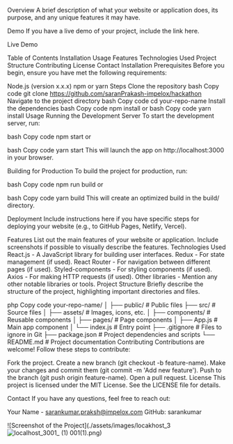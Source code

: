 Overview
A brief description of what your website or application does, its purpose, and any unique features it may have.

Demo
If you have a live demo of your project, include the link here.

Live Demo

Table of Contents
Installation
Usage
Features
Technologies Used
Project Structure
Contributing
License
Contact
Installation
Prerequisites
Before you begin, ensure you have met the following requirements:

Node.js (version x.x.x)
npm or yarn
Steps
Clone the repository
bash
Copy code
git clone https://github.com/saranPrakash-impelox/hackathon
Navigate to the project directory
bash
Copy code
cd your-repo-name
Install the dependencies
bash
Copy code
npm install
or
bash
Copy code
yarn install
Usage
Running the Development Server
To start the development server, run:

bash
Copy code
npm start
or

bash
Copy code
yarn start
This will launch the app on http://localhost:3000 in your browser.

Building for Production
To build the project for production, run:

bash
Copy code
npm run build
or

bash
Copy code
yarn build
This will create an optimized build in the build/ directory.

Deployment
Include instructions here if you have specific steps for deploying your website (e.g., to GitHub Pages, Netlify, Vercel).

Features
List out the main features of your website or application.
Include screenshots if possible to visually describe the features.
Technologies Used
React.js - A JavaScript library for building user interfaces.
Redux - For state management (if used).
React Router - For navigation between different pages (if used).
Styled-components - For styling components (if used).
Axios - For making HTTP requests (if used).
Other libraries - Mention any other notable libraries or tools.
Project Structure
Briefly describe the structure of the project, highlighting important directories and files.

php
Copy code
your-repo-name/
│
├── public/           # Public files
├── src/              # Source files
│   ├── assets/       # Images, icons, etc.
│   ├── components/   # Reusable components
│   ├── pages/        # Page components
│   ├── App.js        # Main app component
│   └── index.js      # Entry point
├── .gitignore        # Files to ignore in Git
├── package.json      # Project dependencies and scripts
└── README.md         # Project documentation
Contributing
Contributions are welcome! Follow these steps to contribute:

Fork the project.
Create a new branch (git checkout -b feature-name).
Make your changes and commit them (git commit -m 'Add new feature').
Push to the branch (git push origin feature-name).
Open a pull request.
License
This project is licensed under the MIT License. See the LICENSE file for details.

Contact
If you have any questions, feel free to reach out:

Your Name - sarankumar.praksh@impelox.com
GitHub: sarankumar 

![Screenshot of the Project](./assets/images/locakhost_3
![localhost_3001_ (1)](https://github.com/user-attachments/assets/043eeeb6-7f28-400b-9dd3-1fd63dc244a0)
001(1).png)
